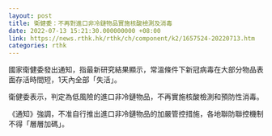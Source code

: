 ```yaml
---
layout: post
title: 衛健委：不再對進口非冷鏈物品實施核酸檢測及消毒
date: 2022-07-13 15:21:30.000000000 +08:00
link: https://news.rthk.hk/rthk/ch/component/k2/1657524-20220713.htm
categories: rthk
---
```


國家衛健委發出通知，指最新研究結果顯示，常溫條件下新冠病毒在大部分物品表面存活時間短，1天內全部「失活」。

衛健委表示，判定為低風險的進口非冷鏈物品，不再實施核酸檢測和預防性消毒。

《通知》強調，不准自行推出進口非冷鏈物品的加嚴管控措施，各地聯防聯控機制不得「層層加碼」。
